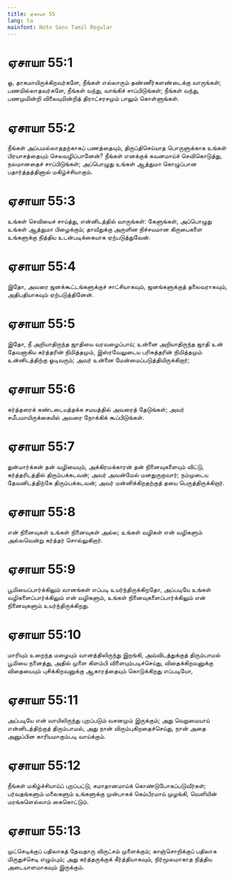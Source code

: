 ```yaml
---
title: ஏசாயா 55
lang: ta
mainfont: Noto Sans Tamil Regular
---
```


# ஏசாயா 55:1

ஓ, தாகமாயிருக்கிறவர்களே, நீங்கள் எல்லாரும் தண்ணீர்களண்டைக்கு வாருங்கள்; பணமில்லாதவர்களே, நீங்கள் வந்து, வாங்கிச் சாப்பிடுங்கள்; நீங்கள் வந்து, பணமுமின்றி விலையுமின்றித் திராட்சரசமும் பாலும் கொள்ளுங்கள்.

# ஏசாயா 55:2

நீங்கள் அப்பமல்லாததற்காகப் பணத்தையும், திருப்திசெய்யாத பொருளுக்காக உங்கள் பிரயாசத்தையும் செலவழிப்பானேன்? நீங்கள் எனக்குக் கவனமாய்ச் செவிகொடுத்து, நலமானதைச் சாப்பிடுங்கள்; அப்பொழுது உங்கள் ஆத்துமா கொழுப்பான பதார்த்தத்தினால் மகிழ்ச்சியாகும்.

# ஏசாயா 55:3

உங்கள் செவியைச் சாய்த்து, என்னிடத்தில் வாருங்கள்: கேளுங்கள், அப்பொழுது உங்கள் ஆத்துமா பிழைக்கும்; தாவீதுக்கு அருளின நிச்சயமான கிருபைகளை உங்களுக்கு நித்திய உடன்படிக்கையாக ஏற்படுத்துவேன்.

# ஏசாயா 55:4

இதோ, அவரை ஜனக்கூட்டங்களுக்குச் சாட்சியாகவும், ஜனங்களுக்குத் தலைவராகவும், அதிபதியாகவும் ஏற்படுத்தினேன்.

# ஏசாயா 55:5

இதோ, நீ அறியாதிருந்த ஜாதியை வரவழைப்பாய்; உன்னை அறியாதிருந்த ஜாதி உன் தேவனாகிய கர்த்தரின் நிமித்தமும், இஸ்ரவேலுடைய பரிசுத்தரின் நிமித்தமும் உன்னிடத்திற்கு ஓடிவரும்; அவர் உன்னை மேன்மைப்படுத்தியிருக்கிறார்;

# ஏசாயா 55:6

கர்த்தரைக் கண்டடையத்தக்க சமயத்தில் அவரைத் தேடுங்கள்; அவர் சமீபமாயிருக்கையில் அவரை நோக்கிக் கூப்பிடுங்கள்.

# ஏசாயா 55:7

துன்மார்க்கன் தன் வழியையும், அக்கிரமக்காரன் தன் நினைவுகளையும் விட்டு, கர்த்தரிடத்தில் திரும்பக்கடவன்; அவர் அவன்மேல் மனதுருகுவார்; நம்முடைய தேவனிடத்திற்கே திரும்பக்கடவன்; அவர் மன்னிக்கிறதற்குத் தயை பெருத்திருக்கிறார்.

# ஏசாயா 55:8

என் நினைவுகள் உங்கள் நினைவுகள் அல்ல; உங்கள் வழிகள் என் வழிகளும் அல்லவென்று கர்த்தர் சொல்லுகிறார்.

# ஏசாயா 55:9

பூமியைப்பார்க்கிலும் வானங்கள் எப்படி உயர்ந்திருக்கிறதோ, அப்படியே உங்கள் வழிகளைப்பார்க்கிலும் என் வழிகளும், உங்கள் நினைவுகளைப்பார்க்கிலும் என் நினைவுகளும் உயர்ந்திருக்கிறது.

# ஏசாயா 55:10

மாரியும் உறைந்த மழையும் வானத்திலிருந்து இறங்கி, அவ்விடத்துக்குத் திரும்பாமல் பூமியை நனைத்து, அதில் முளை கிளம்பி விளையும்படிச்செய்து, விதைக்கிறவனுக்கு விதையையும் புசிக்கிறவனுக்கு ஆகாரத்தையும் கொடுக்கிறது எப்படியோ,

# ஏசாயா 55:11

அப்படியே என் வாயிலிருந்து புறப்படும் வசனமும் இருக்கும்; அது வெறுமையாய் என்னிடத்திற்குத் திரும்பாமல், அது நான் விரும்புகிறதைச்செய்து, நான் அதை அனுப்பின காரியமாகும்படி வாய்க்கும்.

# ஏசாயா 55:12

நீங்கள் மகிழ்ச்சியாய்ப் புறப்பட்டு, சமாதானமாய்க் கொண்டுபோகப்படுவீர்கள்; பர்வதங்களும் மலைகளும் உங்களுக்கு முன்பாகக் கெம்பீரமாய் முழங்கி, வெளியின் மரங்களெல்லாம் கைகொட்டும்.

# ஏசாயா 55:13

முட்செடிக்குப் பதிலாகத் தேவதாரு விருட்சம் முளைக்கும்; காஞ்சொறிக்குப் பதிலாக மிருதுச்செடி எழும்பும்; அது கர்த்தருக்குக் கீர்த்தியாகவும், நிர்மூலமாகாத நித்திய அடையாளமாகவும் இருக்கும்.

